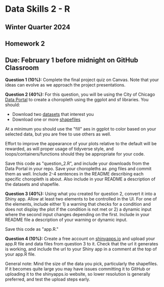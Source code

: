 # Data Skills 2 - R
## Winter Quarter 2024

## Homework 2
## Due: February 1 before midnight on GitHub Classroom

__Question 1 (10%):__ Complete the final project quiz on Canvas.  Note that your ideas can evolve as we approach the project presentations.

__Question 2 (40%):__ For this question, you will be using the City of Chicago [Data Portal](https://data.cityofchicago.org) to create a choropleth using the ggplot and sf libraries.  You should:
  * Download two [datasets](https://data.cityofchicago.org/browse?limitTo=datasets) that interest you
  * Download one or more [shapefiles](https://data.cityofchicago.org/browse?tags=shapefiles)

At a minimum you should use the "fill" aes in ggplot to color based on your selected data, but you are free to use others as well. 

Effort to improve the appearance of your plots relative to the default will be rewarded, as will proper usage of tidyverse style, and loops/containers/functions should they be appropriate for your code.

Save this code as "question_2.R", and include your downloads from the Data Portal in your repo.  Save your choropleths as .png files and commit them as well.  Include 2-4 sentences in the README describing each specific choropleth is about. Also include in your README a description of the datasets and shapefile.

__Question 3 (40%):__ Using what you created for question 2, convert it into a Shiny app.  Allow at least two elements to be controlled in the UI.  For one of the elements, include either 1) a warning that checks for a condition and does not display the plot if the condition is not met or 2) a dynamic input where the second input changes depending on the first. Include in your README file a description of your warning or dynamic input.

Save this code as "app.R."

__Question 4 (10%):__ Create a free account on [shinyapps.io](https://www.shinyapps.io/) and upload your app.R file and data files from question 3 to it.  Check that the url it generates is working, and include the url to your Shiny app in a comment at the top of your app.R file.

General note: Mind the size of the data you pick, particularly the shapefiles.  If it becomes quite large you may have issues committing it to GitHub or uploading it to the shinyapps.io website, so lower resolution is generally preferred, and test the upload steps early.

